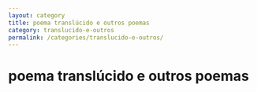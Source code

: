 ```yaml
---
layout: category
title: poema translúcido e outros poemas
category: translucido-e-outros
permalink: /categories/translucido-e-outros/
---
```


# poema translúcido e outros poemas
